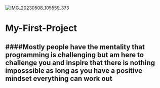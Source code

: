 ![IMG_20230508_105559_373](https://user-images.githubusercontent.com/132668097/236769645-789580e8-8290-44c1-8ebc-b68cf46dee24.jpg)
# My-First-Project
####Mostly people have the mentality that programming is challenging but am here to challenge you and inspire that there is nothing imposssible as long as you have a positive mindset everything can work out
--
